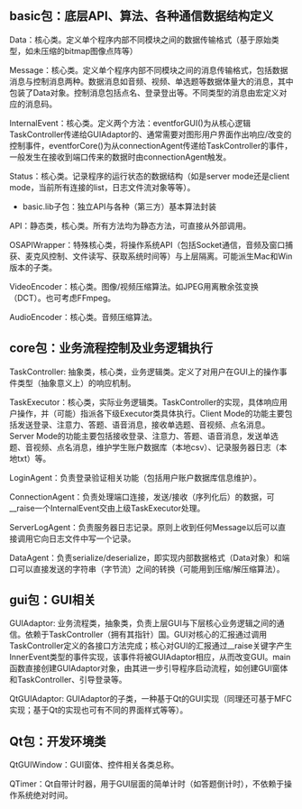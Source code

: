 ## basic包：底层API、算法、各种通信数据结构定义

Data：核心类。定义单个程序内部不同模块之间的数据传输格式（基于原始类型，如未压缩的bitmap图像点阵等）

Message：核心类。定义单个程序内部不同模块之间的消息传输格式，包括数据消息与控制消息两种。数据消息如音频、视频、单选题等数据体量大的消息，其中包装了Data对象。控制消息包括点名、登录登出等。不同类型的消息由宏定义对应的消息码。

InternalEvent：核心类。定义两个方法：eventforGUI()为从核心逻辑TaskController传递给GUIAdaptor的、通常需要对图形用户界面作出响应/改变的控制事件，eventforCore()为从connectionAgent传递给TaskController的事件，一般发生在接收到端口传来的数据时由connectionAgent触发。

Status：核心类。记录程序的运行状态的数据结构（如是server mode还是client mode，当前所有连接的list，日志文件流对象等等）。

+ basic.lib子包：独立API与各种（第三方）基本算法封装

API：静态类，核心类。所有方法均为静态方法，可直接从外部调用。

OSAPIWrapper：特殊核心类，将操作系统API（包括Socket通信，音频及窗口捕获、麦克风控制、文件读写、获取系统时间等）与上层隔离。可能派生Mac和Win版本的子类。

VideoEncoder：核心类。图像/视频压缩算法。如JPEG用离散余弦变换（DCT）。也可考虑FFmpeg。

AudioEncoder：核心类。音频压缩算法。

## core包：业务流程控制及业务逻辑执行

TaskController: 抽象类，核心类，业务逻辑类。定义了对用户在GUI上的操作事件类型（抽象意义上）的响应机制。

TaskExecutor：核心类，实际业务逻辑类。TaskController的实现，具体响应用户操作，并（可能）指派各下级Executor类具体执行。Client Mode的功能主要包括发送登录、注意力、答题、语音消息，接收单选题、音视频、点名消息。
Server Mode的功能主要包括接收登录、注意力、答题、语音消息，发送单选题、音视频、点名消息，维护学生账户数据库（本地csv）、记录服务器日志（本地txt）等。

LoginAgent：负责登录验证相关功能（包括用户账户数据库信息维护）。

ConnectionAgent：负责处理端口连接，发送/接收（序列化后）的数据，可__raise一个InternalEvent交由上级TaskExecutor处理。

ServerLogAgent：负责服务器日志记录。原则上收到任何Message以后可以直接调用它向日志文件中写一个记录。

DataAgent：负责serialize/deserialize，即实现内部数据格式（Data对象）和端口可以直接发送的字符串（字节流）之间的转换（可能用到压缩/解压缩算法）。

## gui包：GUI相关

GUIAdaptor: 业务流程类，抽象类，负责上层GUI与下层核心业务逻辑之间的通信。依赖于TaskController（拥有其指针）国。GUI对核心的汇报通过调用TaskController定义的各接口方法完成；核心对GUI的汇报通过__raise关键字产生InnerEvent类型的事件实现，该事件将被GUIAdaptor相应，从而改变GUI。main函数直接创建GUIAdaptor对象，由其进一步引导程序启动流程，如创建GUI窗体和TaskController、引导登录等。

QtGUIAdaptor: GUIAdaptor的子类，一种基于Qt的GUI实现（同理还可基于MFC实现；基于Qt的实现也可有不同的界面样式等等）。

## Qt包：开发环境类

QtGUIWindow：GUI窗体、控件相关各类总称。

QTimer：Qt自带计时器，用于GUI层面的简单计时（如答题倒计时），不依赖于操作系统绝对时间。
